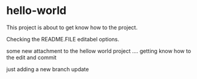 # hello-world
This project is about to get know how to the project.

Checking the README.FILE editabel options.

some new attachment to the hellow world project .... getting know how to the edit and commit 

just adding a new branch update
